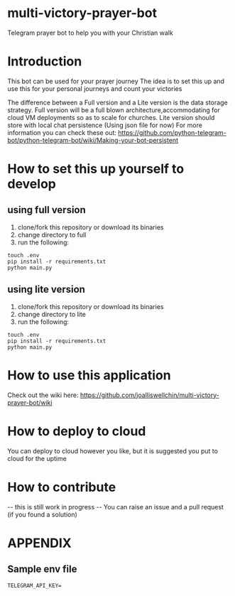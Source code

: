 # multi-victory-prayer-bot
Telegram prayer bot to help you with your Christian walk

# Introduction
This bot can be used for your prayer journey
The idea is to set this up and use this for your personal journeys and count
your victories

The difference between a Full version and a Lite version is the data storage 
strategy. Full version will be a full blown architecture,accommodating for cloud
VM deployments so as to scale for churches. Lite version should store with 
local chat persistence (Using json file for now)
For more information you can check these out:
https://github.com/python-telegram-bot/python-telegram-bot/wiki/Making-your-bot-persistent

# How to set this up yourself to develop
## using full version
1. clone/fork this repository or download its binaries
2. change directory to full
3. run the following:
```
touch .env
pip install -r requirements.txt
python main.py
```
## using lite version
1. clone/fork this repository or download its binaries
2. change directory to lite
3. run the following:
```
touch .env
pip install -r requirements.txt
python main.py
```

# How to use this application
Check out the wiki here: https://github.com/joalliswellchin/multi-victory-prayer-bot/wiki 

# How to deploy to cloud
You can deploy to cloud however you like, but it is suggested you put to cloud
for the uptime


# How to contribute
-- this is still work in progress --
You can raise an issue and a pull request (if you found a solution)

# APPENDIX
## Sample env file
```
TELEGRAM_API_KEY=
```